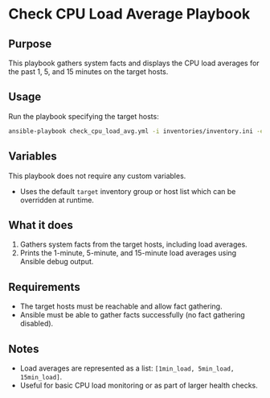# Check CPU Load Average Playbook

## Purpose

This playbook gathers system facts and displays the CPU load averages for the past 1, 5, and 15 minutes on the target hosts.

## Usage

Run the playbook specifying the target hosts:

```bash
ansible-playbook check_cpu_load_avg.yml -i inventories/inventory.ini -e "target=your_target_group"
```

## Variables

This playbook does not require any custom variables.

* Uses the default `target` inventory group or host list which can be overridden at runtime.

## What it does

1. Gathers system facts from the target hosts, including load averages.
2. Prints the 1-minute, 5-minute, and 15-minute load averages using Ansible debug output.

## Requirements

* The target hosts must be reachable and allow fact gathering.
* Ansible must be able to gather facts successfully (no fact gathering disabled).

## Notes

* Load averages are represented as a list: `[1min_load, 5min_load, 15min_load]`.
* Useful for basic CPU load monitoring or as part of larger health checks.
